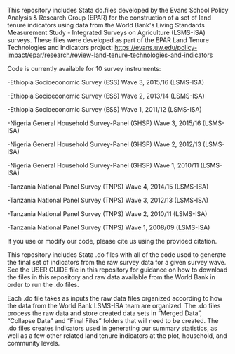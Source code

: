 This repository includes Stata do.files developed by the Evans School Policy Analysis & Research Group (EPAR) for the construction of a set of land tenure indicators using data from the World Bank's Living Standards Measurement Study - Integrated Surveys on Agriculture (LSMS-ISA) surveys. These files were developed as part of the EPAR Land Tenure Technologies and Indicators project: https://evans.uw.edu/policy-impact/epar/research/review-land-tenure-technologies-and-indicators 

Code is currently available for 10 survey instruments:

-Ethiopia Socioeconomic Survey (ESS) Wave 3, 2015/16 (LSMS-ISA)

-Ethiopia Socioeconomic Survey (ESS) Wave 2, 2013/14 (LSMS-ISA)

-Ethiopia Socioeconomic Survey (ESS) Wave 1, 2011/12 (LSMS-ISA)

-Nigeria General Household Survey-Panel (GHSP) Wave 3, 2015/16 (LSMS-ISA)

-Nigeria General Household Survey-Panel (GHSP) Wave 2, 2012/13 (LSMS-ISA)

-Nigeria General Household Survey-Panel (GHSP) Wave 1, 2010/11 (LSMS-ISA)

-Tanzania National Panel Survey (TNPS) Wave 4, 2014/15 (LSMS-ISA)		

-Tanzania National Panel Survey (TNPS) Wave 3, 2012/13 (LSMS-ISA)

-Tanzania National Panel Survey (TNPS) Wave 2, 2010/11 (LSMS-ISA)

-Tanzania National Panel Survey (TNPS) Wave 1, 2008/09 (LSMS-ISA)

If you use or modify our code, please cite us using the provided citation.

This repository includes Stata .do files with all of the code used to generate the final set of indicators from the raw survey data for a given survey wave. See the USER GUIDE file in this repository for guidance on how to download the files in this repository and raw data available from the World Bank in order to run the .do files.

Each .do file takes as inputs the raw data files organized according to how the data from the World Bank LSMS-ISA team are organized. The .do files process the raw data and store created data sets in “Merged Data”, “Collapse Data” and “Final Files” folders that will need to be created. The .do files creates indicators used in generating our summary statistics, as well as a few other related land tenure indicators at the plot, household, and community levels. 
